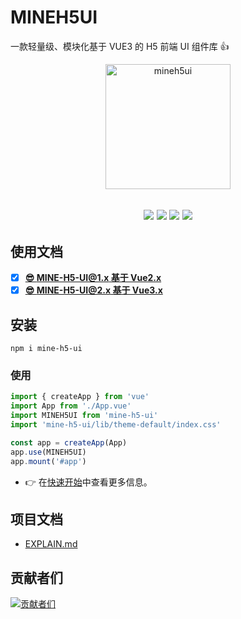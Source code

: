 # MINEH5UI

一款轻量级、模块化基于 VUE3 的 H5 前端 UI 组件库 👍

<p align="center">
    <a href="https://mineh5ui.biaov.cn/v2">
        <img src="https://mineh5ui.biaov.cn/v2/logo.svg" width="200px" title="mineh5ui" alt="mineh5ui">
    </a>
</p>

<h2 align="center">
  <a href="https://mineh5ui.biaov.cn/v2"><img src="https://img.shields.io/npm/v/mine-h5-ui.svg?logo=npm" /></a>
  <a href="https://www.npmjs.com/package/mine-h5-ui"><img src="https://img.shields.io/npm/dt/mine-h5-ui?logo=Markdown" /></a>
  <a href="https://www.npmjs.com/package/mine-h5-ui"><img src="https://packagephobia.com/badge?p=mine-h5-ui" /></a>
  <a href="https://github.com/biaov/MINE-H5-UI/blob/main/LICENSE"><img src="https://img.shields.io/github/license/biaov/mine-h5-ui.svg?logo=Unlicense" /></a>
</h2>

## 使用文档

- [x] **[😎 MINE-H5-UI@1.x 基于 Vue2.x](https://mineh5ui.biaov.cn/)**
- [x] **[😎 MINE-H5-UI@2.x 基于 Vue3.x](https://mineh5ui.biaov.cn/v2)**

## 安装

```Basic
npm i mine-h5-ui
```

### 使用

```JavaScript
import { createApp } from 'vue'
import App from './App.vue'
import MINEH5UI from 'mine-h5-ui'
import 'mine-h5-ui/lib/theme-default/index.css'

const app = createApp(App)
app.use(MINEH5UI)
app.mount('#app')
```

- 👉 在[快速开始](https://mineh5ui.biaov.cn/v2/doc/start)中查看更多信息。

## 项目文档

- [EXPLAIN.md](https://github.com/biaov/MINE-H5-UI/blob/main/EXPLAIN.md)

## 贡献者们

[![贡献者们](https://contrib.rocks/image?repo=biaov/MINE-H5-UI)](https://github.com/biaov/MINE-H5-UI/graphs/contributors)
